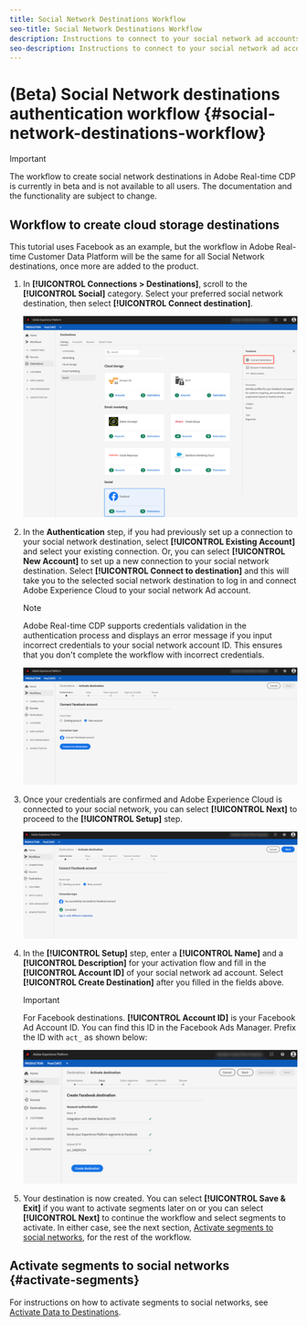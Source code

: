 ```yaml
---
title: Social Network Destinations Workflow
seo-title: Social Network Destinations Workflow
description: Instructions to connect to your social network ad accounts
seo-description: Instructions to connect to your social network ad accounts
---
```


# (Beta) Social Network destinations authentication workflow {#social-network-destinations-workflow}


>[!IMPORTANT]
>
>The workflow to create social network destinations in Adobe Real-time CDP is currently in beta and is not available to all users. The documentation and the functionality are subject to change.

## Workflow to create cloud storage destinations

This tutorial uses Facebook as an example, but the workflow in Adobe Real-time Customer Data Platform will be the same for all Social Network destinations, once more are added to the product.

1. In **[!UICONTROL Connections > Destinations]**, scroll to the **[!UICONTROL Social]** category. Select your preferred social network destination, then select **[!UICONTROL Connect destination]**.

    ![Connect to social network destination](/help/rtcdp/destinations/assets/facebook-catalog-view.png)

2. In the **Authentication** step, if you had previously set up a connection to your social network destination, select **[!UICONTROL Existing Account]** and select your existing connection. Or, you can select **[!UICONTROL New Account]** to set up a new connection to your social network destination. Select **[!UICONTROL Connect to destination]** and this will take you to the selected social network destination to log in and connect Adobe Experience Cloud to your social network Ad account.

    >[!NOTE]
    >
    >Adobe Real-time CDP supports credentials validation in the authentication process and displays an error message if you input incorrect credentials to your social network account ID. This ensures that you don't complete the workflow with incorrect credentials.

    ![Connect to social network destination - authentication step](/help/rtcdp/destinations/assets/facebook-pre-connect-view.png)

3. Once your credentials are confirmed and Adobe Experience Cloud is connected to your social network, you can select **[!UICONTROL Next]** to proceed to the **[!UICONTROL Setup]** step.

    ![Credentials confirmed](/help/rtcdp/destinations/assets/facebook-post-connection-view.png)

4. In the **[!UICONTROL Setup]** step, enter a **[!UICONTROL Name]** and a **[!UICONTROL Description]** for your activation flow and fill in the **[!UICONTROL Account ID]** of your social network ad account. Select **[!UICONTROL Create Destination]** after you filled in the fields above.

    >[!IMPORTANT]
    >
    >For Facebook destinations. **[!UICONTROL Account ID]** is your Facebook Ad Account ID. You can find this ID in the Facebook Ads Manager. Prefix the ID with `act_` as shown below: 

    ![Connect to social network destination - setup step](/help/rtcdp/destinations/assets/social-network-step.png)

5. Your destination is now created. You can select **[!UICONTROL Save & Exit]** if you want to activate segments later on or you can select **[!UICONTROL Next]** to continue the workflow and select segments to activate. In either case, see the next section, [Activate segments to social networks](#activate-segments), for the rest of the workflow.

## Activate segments to social networks {#activate-segments}

For instructions on how to activate segments to social networks, see [Activate Data to Destinations](/help/rtcdp/destinations/activate-destinations.md).